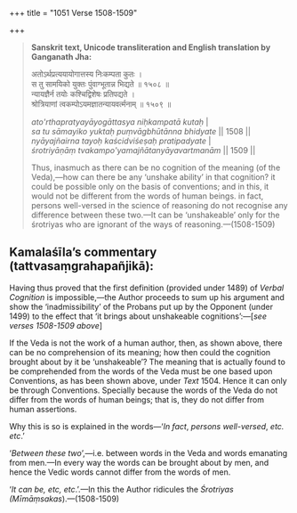 +++
title = "1051 Verse 1508-1509"

+++
> **Sanskrit text, Unicode transliteration and English translation by Ganganath Jha:** 
>
> अतोऽर्थप्रत्ययायोगात्तस्य निःकम्पता कुतः ।  
> स तु सामयिको युक्तः पुंवाग्भूतान्न भिद्यते ॥ १५०८ ॥  
> न्यायज्ञैर्न तयोः कश्चिद्विशेषः प्रतिपद्यते ।  
> श्रोत्रियाणां त्वकम्पोऽयमज्ञातन्यायवर्त्मनाम् ॥ १५०९ ॥ 
>
> *ato'rthapratyayāyogāttasya niḥkampatā kutaḥ* \|  
> *sa tu sāmayiko yuktaḥ puṃvāgbhūtānna bhidyate* \|\| 1508 \|\|  
> *nyāyajñairna tayoḥ kaścidviśeṣaḥ pratipadyate* \|  
> *śrotriyāṇāṃ tvakampo'yamajñātanyāyavartmanām* \|\| 1509 \|\| 
>
> Thus, inasmuch as there can be no cognition of the meaning (of the Veda),—how can there be any ‘unshake ability’ in that cognition? it could be possible only on the basis of conventions; and in this, it would not be different from the words of human beings. in fact, persons well-versed in the science of reasoning do not recognise any difference between these two.—It can be ‘unshakeable’ only for the śrotriyas who are ignorant of the ways of reasoning.—(1508-1509)



## Kamalaśīla’s commentary (tattvasaṃgrahapañjikā):

Having thus proved that the first definition (provided under 1489) of *Verbal Cognition* is impossible,—the Author proceeds to sum up his argument and show the ‘inadmissibility’ of the Probans put up by the Opponent (under 1499) to the effect that ‘it brings about unshakeable cognitions’:—[*see verses 1508-1509 above*]

If the Veda is not the work of a human author, then, as shown above, there can be no comprehension of its meaning; how then could the cognition brought about by it be ‘unshakeable’? The meaning that is actually found to be comprehended from the words of the Veda must be one based upon Conventions, as has been shown above, under *Text* 1504. Hence it can only be through Conventions. Specially because the words of the Veda do not differ from the words of human beings; that is, they do not differ from human assertions.

Why this is so is explained in the words—‘*In fact*, *persons well-versed*, *etc. etc*.’

‘*Between these two*’,—i.e. between words in the Veda and words emanating from men.—In every way the words can be brought about by men, and hence the Vedic words cannot differ from the words of men.

‘*It can be, etc, etc*.’.—In this the Author ridicules the *Śrotriyas (Mīmāṃsakas*).—(1508-1509)


